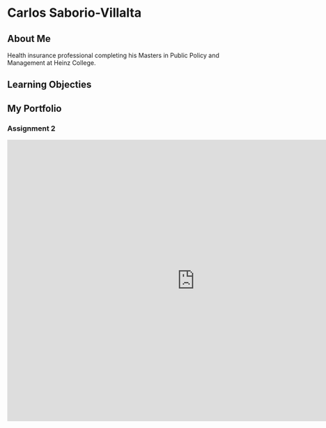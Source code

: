 # Carlos Saborio-Villalta

## About Me

Health insurance professional completing his Masters in Public Policy and Management at Heinz College. 

## Learning Objecties

## My Portfolio 

### Assignment 2

<iframe src="https://data.oecd.org/chart/5FFp" width="860" height="645" style="border: 0" mozallowfullscreen="true" webkitallowfullscreen="true" allowfullscreen="true">OECD Chart: General government debt, Total, % of GDP, Annual, 2015</iframe>
